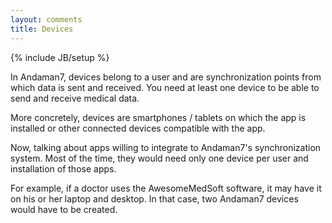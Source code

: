 ```yaml
---
layout: comments
title: Devices
---
```

{% include JB/setup %}

<div id="toc"></div>

In Andaman7, devices belong to a user and are synchronization points from which data is sent and received. You need at least one device to be able to send and receive medical data.

More concretely, devices are smartphones / tablets on which the app is installed or other connected devices compatible with the app.

Now, talking about apps willing to integrate to Andaman7's synchronization system. Most of the time, they would need only one device per user and installation of those apps.

For example, if a doctor uses the AwesomeMedSoft software, it may have it on his or her laptop and desktop. In that case, two Andaman7 devices would have to be created.



<script type="text/javascript">

    $(document).ready(function() {
    
        $('#toc').toc({
            title: '<h2>Contents</h2><hr/>',
            listType: 'ul',
            headers: 'h1, h2, h3'
        });
    });
    
</script>